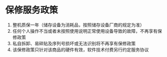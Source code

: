 # 保修服务政策

1. 整机质保一年（储存设备为消耗品，按照储存设备厂商的规定为准）
2. 任何个人操作不当或者未按照使用说明正常使用设备导致的故障，不再享有保修政策
3. 私自拆卸、易碎贴及序列号损坏或无法识别将不再享有保修政策
4. 该保修政策只针对该商品的硬件有效，软件技术付费另行约定服务协议